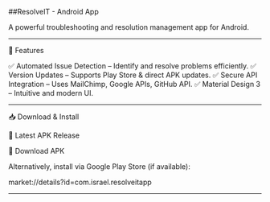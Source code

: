 ##ResolveIT - Android App


A powerful troubleshooting and resolution management app for Android.


---

📌 Features

✅ Automated Issue Detection – Identify and resolve problems efficiently.
✅ Version Updates – Supports Play Store & direct APK updates.
✅ Secure API Integration – Uses MailChimp, Google APIs, GitHub API.
✅ Material Design 3 – Intuitive and modern UI.


---

📥 Download & Install

🚀 Latest APK Release

🔗 Download APK

Alternatively, install via Google Play Store (if available):

market://details?id=com.israel.resolveitapp


---
